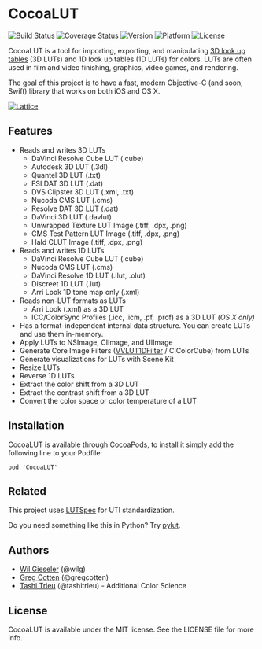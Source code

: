 # CocoaLUT

[![Build Status](http://img.shields.io/travis/videovillage/CocoaLUT.svg?style=flat)](https://travis-ci.org/videovillage/CocoaLUT)
[![Coverage Status](https://img.shields.io/coveralls/videovillage/CocoaLUT.svg?style=flat)](https://coveralls.io/r/videovillage/CocoaLUT?branch=master)
[![Version](https://img.shields.io/cocoapods/v/CocoaLUT.svg?style=flat)](http://cocoadocs.org/docsets/CocoaLUT)
[![Platform](https://img.shields.io/cocoapods/p/CocoaLUT.svg?style=flat)](http://cocoadocs.org/docsets/CocoaLUT)
[![License](https://img.shields.io/cocoapods/l/CocoaLUT.svg?style=flat)](http://cocoadocs.org/docsets/CocoaLUT)

CocoaLUT is a tool for importing, exporting, and manipulating [3D look up tables](https://en.wikipedia.org/wiki/3D_lookup_table) (3D LUTs) and 1D look up tables (1D LUTs) for colors. LUTs are often used in film and video finishing, graphics, video games, and rendering.

The goal of this project is to have a fast, modern Objective-C (and soon, Swift) library that works on both iOS and OS X.

[![Lattice](lattice.png)](http://lattice.videovillage.co)

## Features

- Reads and writes 3D LUTs
  - DaVinci Resolve Cube LUT (.cube)
  - Autodesk 3D LUT (.3dl)
  - Quantel 3D LUT (.txt)
  - FSI DAT 3D LUT (.dat)
  - DVS Clipster 3D LUT (.xml, .txt)
  - Nucoda CMS LUT (.cms)
  - Resolve DAT 3D LUT (.dat)
  - DaVinci 3D LUT (.davlut)
  - Unwrapped Texture LUT Image (.tiff, .dpx, .png)
  - CMS Test Pattern LUT Image (.tiff, .dpx, .png)
  - Hald CLUT Image (.tiff, .dpx, .png)
- Reads and writes 1D LUTs
  - DaVinci Resolve Cube LUT (.cube)
  - Nucoda CMS LUT (.cms)
  - DaVinci Resolve 1D LUT (.ilut, .olut)
  - Discreet 1D LUT (.lut)
  - Arri Look 1D tone map only (.xml) 
- Reads non-LUT formats as LUTs
  - Arri Look (.xml) as a 3D LUT
  - ICC/ColorSync Profiles (.icc, .icm, .pf, .prof) as a 3D LUT *(OS X only)*
- Has a format-independent internal data structure. You can create LUTs and use them in-memory.
- Apply LUTs to NSImage, CIImage, and UIImage
- Generate Core Image Filters ([VVLUT1DFilter](https://github.com/videovillage/VVLUT1DFilter) / CIColorCube) from LUTs
- Generate visualizations for LUTs with Scene Kit
- Resize LUTs
- Reverse 1D LUTs
- Extract the color shift from a 3D LUT
- Extract the contrast shift from a 3D LUT
- Convert the color space or color temperature of a LUT

## Installation

CocoaLUT is available through [CocoaPods](http://cocoapods.org), to install
it simply add the following line to your Podfile:

    pod 'CocoaLUT'

## Related

This project uses [LUTSpec](http://github.com/wilg/LUTSpec) for UTI standardization.

Do you need something like this in Python? Try [pylut](http://github.com/gregcotten/pylut).


## Authors

- [Wil Gieseler](https://github.com/wilg) (@wilg)
- [Greg Cotten](https://github.com/gregcotten) (@gregcotten)
- [Tashi Trieu](https://github.com/tashdor) (@tashitrieu) - Additional Color Science

## License

CocoaLUT is available under the MIT license. See the LICENSE file for more info.

